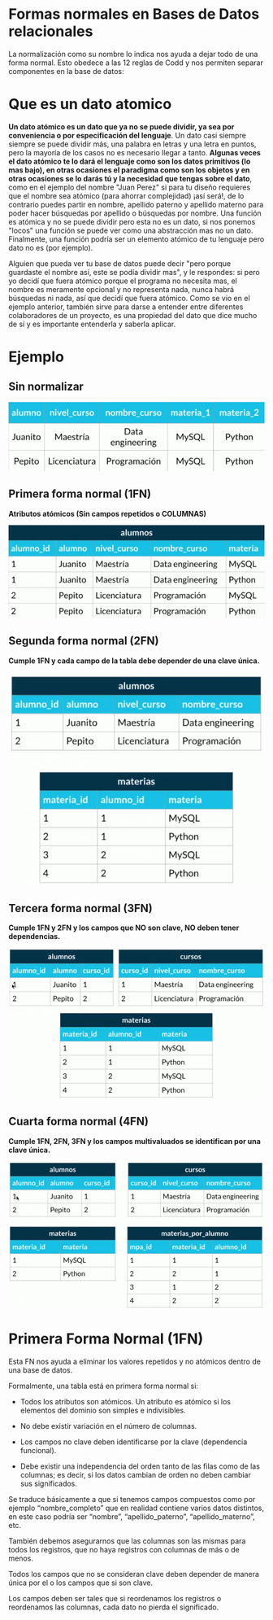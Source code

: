 # Formas normales en Bases de Datos relacionales

La normalización como su nombre lo indica nos ayuda a dejar todo de una forma normal. Esto obedece a las 12 reglas de Codd y nos permiten separar componentes en la base de datos:

# Que es un dato atomico

**Un dato atómico es un dato que ya no se puede dividir, ya sea por conveniencia o por especificación del lenguaje**. Un dato casi siempre siempre se puede dividir más, una palabra en letras y una letra en puntos, pero la mayoría de los casos no es necesario llegar a tanto. **Algunas veces el dato atómico te lo dará el lenguaje como son los datos primitivos (lo mas bajo), en otras ocasiones el paradigma como son los objetos y en otras ocasiones se lo darás tú y la necesidad que tengas sobre el dato**, como en el ejemplo del nombre "Juan Perez" si para tu diseño requieres que el nombre sea atómico (para ahorrar complejidad) ¡así será!, de lo contrario puedes partir en nombre, apellido paterno y apellido materno para poder hacer búsquedas por apellido o búsquedas por nombre. Una función es atómica y no se puede dividir pero esta no es un dato, si nos ponemos "locos" una función se puede ver como una abstracción mas no un dato. Finalmente, una función podría ser un elemento atómico de tu lenguaje pero dato no es (por ejemplo).

Alguien que pueda ver tu base de datos puede decir "pero porque guardaste el nombre así, este se podía dividir mas", y le respondes: si pero yo decidí que fuera atómico porque el programa no necesita mas, el nombre es meramente opcional y no representa nada, nunca habrá búsquedas ni nada, así que decidí que fuera atómico. Como se vio en el ejemplo anterior, también sirve para darse a entender entre diferentes colaboradores de un proyecto, es una propiedad del dato que dice mucho de sí y es importante entenderla y saberla aplicar.

# Ejemplo

## Sin normalizar

![sin normalizar](https://github.com/jackmaf/umanizales-clases/blob/master/Bases%20de%20Datos/1/ARCHIVOS/sinfn.png)

## Primera forma normal (1FN)

**Atributos atómicos (Sin campos repetidos o COLUMNAS)**

![fn1](https://github.com/jackmaf/umanizales-clases/blob/master/Bases%20de%20Datos/1/ARCHIVOS/fn1.png)

## Segunda forma normal (2FN)

**Cumple 1FN y cada campo de la tabla debe depender de una clave única.**

![fn2](https://github.com/jackmaf/umanizales-clases/blob/master/Bases%20de%20Datos/1/ARCHIVOS/fn2.png)

## Tercera forma normal (3FN)

**Cumple 1FN y 2FN y los campos que NO son clave, NO deben tener dependencias.**

![fn3](https://github.com/jackmaf/umanizales-clases/blob/master/Bases%20de%20Datos/1/ARCHIVOS/fn3.png)

## Cuarta forma normal (4FN)

**Cumple 1FN, 2FN, 3FN y los campos multivaluados se identifican por una clave única.**

![fn4](https://github.com/jackmaf/umanizales-clases/blob/master/Bases%20de%20Datos/1/ARCHIVOS/fn4.png)

# Primera Forma Normal (1FN)

Esta FN nos ayuda a eliminar los valores repetidos y no atómicos dentro de una base de datos.

Formalmente, una tabla está en primera forma normal si:

- Todos los atributos son atómicos. Un atributo es atómico si los elementos del dominio son simples e indivisibles.

- No debe existir variación en el número de columnas.

- Los campos no clave deben identificarse por la clave (dependencia funcional).

- Debe existir una independencia del orden tanto de las filas como de las columnas; es decir, si los datos cambian de orden no deben cambiar sus significados.

Se traduce básicamente a que si tenemos campos compuestos como por ejemplo “nombre_completo” que en realidad contiene varios datos distintos, en este caso podría ser “nombre”, “apellido_paterno”, “apellido_materno”, etc.

También debemos asegurarnos que las columnas son las mismas para todos los registros, que no haya registros con columnas de más o de menos.

Todos los campos que no se consideran clave deben depender de manera única por el o los campos que si son clave.

Los campos deben ser tales que si reordenamos los registros o reordenamos las columnas, cada dato no pierda el significado.
